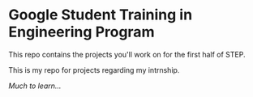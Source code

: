 # Google Student Training in Engineering Program

This repo contains the projects you'll work on for the first half of STEP.

This is my repo for projects regarding my intrnship.

*Much to learn...*


